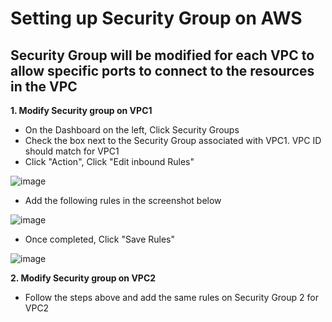 #  Setting up Security Group on AWS

## Security Group will be modified for each VPC to allow specific ports to connect to the resources in the VPC

**1. Modify Security group on VPC1**

  - On the Dashboard on the left, Click Security Groups
  - Check the box next to the Security Group associated with VPC1. VPC ID should match for VPC1
  - Click "Action", Click "Edit inbound Rules"

  ![image](https://github.com/JRTugs/DevOps-CI-CD-on-AWS-EC2-instance/assets/29426766/d323a0ce-8ce9-4705-aacc-d92a43d4cefa)

  - Add the following rules in the screenshot below

  ![image](https://github.com/JRTugs/DevOps-CI-CD-on-AWS-EC2-instance/assets/29426766/0ed8ba95-ae5d-4aae-a837-623948f4894f)

  - Once completed, Click "Save Rules"
  
  ![image](https://github.com/JRTugs/DevOps-CI-CD-on-AWS-EC2-instance/assets/29426766/30956d67-bdfe-42d7-a542-9c51de6aa2e0)


**2. Modify Security group on VPC2**

  - Follow the steps above and add the same rules on Security Group 2 for VPC2

  

  
